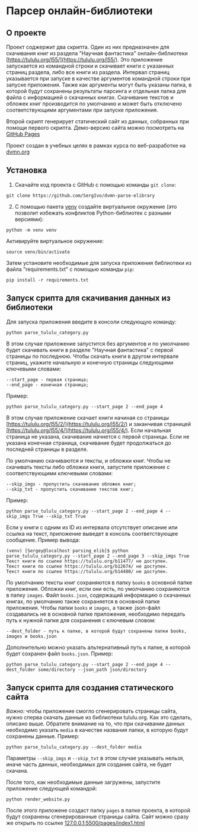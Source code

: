 # Парсер онлайн-библиотеки

## О проекте

Проект соджержит два скрипта. Один из них предназначен для скачивания книг из раздела "Научная фантастика" онлайн-библиотеки [https://tululu.org/l55/](https://tululu.org/l55/). 
Это приложение запускается из командной строки и скачивает книги с указанных страниц раздела, либо все книги из раздела. Интервал страниц указывается при запуске
в качестве аргументов командной строки при запуске приложения. Также как аргументы могут быть указаны папка, в которой будут сохранены результаты парсинга и отдельная 
папка для файла с информацией о скачанных книгах. Скачивание текстов и обложек книг производится по умолчанию и может быть отключено соответствующими аргументами при запуске приложения.

Второй скрипт генерирует статический сайт из данных, собранных при помощи первого скрипта. Демо-версию сайта можно посмотреть на [GitHub Pages](https://sergivo.github.io/dvmn-parse-elibrary/pages/index1.html)

Проект создан в учебных целях в рамках курса по веб-разработке на [dvmn.org](https://dvmn.org/)

## Установка

1. Скачайте код проекта с GitHub с помощью команды `git clone`:
```commandline
git clone https://github.com/SergIvo/dvmn-parse-elibrary
```
2. С помощью пакета [venv](https://docs.python.org/3/library/venv.html) создайте виртуальное окружение (это позволит избежать конфликтов Python-библиотек с разными версиями):
```commandline
python -m venv venv
```
Активируйте виртуальное окружение:
```commandline
source venv/bin/activate
```
Затем установите необходимые для запуска приложения библиотеки из файла "requirements.txt" с помощью команды `pip`:
```commandline
pip install -r requirements.txt
```

## Запуск срипта для скачивания данных из библиотеки 

Для запуска приложения введите в консоли следующую команду:
```commandline
python parse_tululu_category.py
```
В этом случае приложение запустится без аргументов и по умолчанию будет скачивать книги в разделе "Научная фантастика" с первой страницы по последнюю.
Чтобы скачать книги в другом интервале страниц, укажите начальную и конечную страницы следующими ключевыми словами: 
```
--start_page - первая страница;
--end_page - конечная страница;
```
Пример:
```commandline
python parse_tululu_category.py --start_page 2 --end_page 4
```
В этом случае приложение скачает книги начиная со страницы [https://tululu.org/l55/2/](https://tululu.org/l55/2/) и заканчивая страницей [https://tululu.org/l55/4/](https://tululu.org/l55/4/).
Если начальная страница не указана, скачивание начнется с первой страницы. Если не указана конечная страница, скачивание будет продолжаться до последней страницы в разделе.

По умолчанию скачиваются и тексты, и обложки книг. Чтобы не скачивать тексты либо обложки книги, запустите приложение с соответствующими ключевыми словами:
```
--skip_imgs - пропустить скачивание обложек книг;
--skip_txt - пропустить скачивание текстов книг;
```
Пример:
```commandline
python parse_tululu_category.py --start_page 2 --end_page 4 --skip_imgs True --skip_txt True 
```
Если у книги с одним из ID из интервала отсутствует описание или ссылка на текст, приложение выведет 
в консоль соответствующее сообщение. Пример вывода:
```commandline
(venv) [Sergey@localhost parsing_elib]$ python parse_tululu_category.py --start_page 2 --end_page 3 --skip_imgs True
Текст книги по ссылке https://tululu.org/b11477/ не доступен.
Текст книги по ссылке https://tululu.org/b12674/ не доступен.
Текст книги по ссылке https://tululu.org/b14480/ не доступен.
```
По умолчанию тексты книг сохраняются в папку `books` в основной папке приложения. Обложки книг, если они есть, по умолчанию сохраняются в папку `images`.
Файл `books.json`, содержащий информацию о скачанных книгах, по умолчанию также сохраняется в основной папке приложения. Чтобы папки `books` и `images`, а также .json-файл
создавались не в основной папке приложения, необходимо передать путь к нужной папке для сохранения с ключевым словом:
```
--dest_folder - путь к папке, в которой будут сохранены папки books, images и books.json 
```
Дополнительно можно указать альтернативный путь к папке, в которой будет сохранен файл `books.json`. Пример:
```commandline
python parse_tululu_category.py --start_page 2 --end_page 4 --dest_folder some/directory --json_path json/directory 
```
## Запуск срипта для создания статического сайта
*Важно:* чтобы приложение смогло сгенерировать страницы сайта, нужно сперва скачать данные из библиотеки tululu.org. Как это сделать, описано выше.
Обратите внимание на то, что при скачивании данных необходимо указать `media` в качестве названия папки, в которую будут сохранены данные. Пример:
```commandline
python parse_tululu_category.py --dest_folder media 
```
Параметры `--skip_imgs` и `--skip_txt` в этом случае указывать нельзя, иначе часть данных, необходимых для создания сайта, не будет скачана.

После того, как необходимые данные загружены, запустите приложение следующей командой:
```commandline
python render_website.py
```
После этого приложене создаст папку `pages` в папке проекта, в которой будут сохранены сгенерированные страницы сайта. Сайт можно сразу же открыть по ссылке
[127.0.0.1:5500/pages/index1.html](http://127.0.0.1:5500/pages/index1.html)